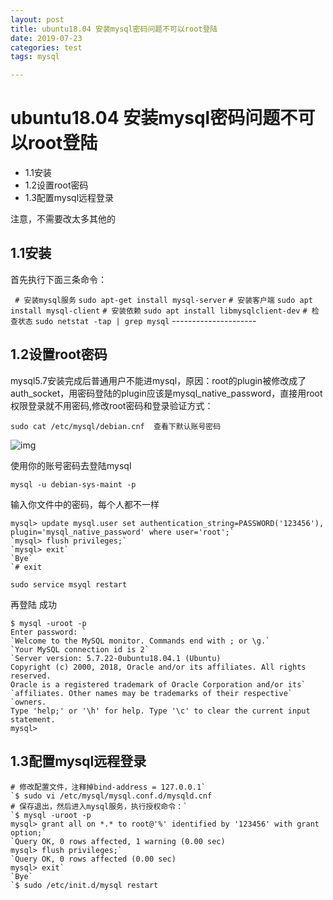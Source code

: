 ```yaml
---
layout: post
title: ubuntu18.04 安装mysql密码问题不可以root登陆
date: 2019-07-23
categories: test
tags: mysql

---
```


# ubuntu18.04 安装mysql密码问题不可以root登陆

- 1.1安装
- 1.2设置root密码
- 1.3配置mysql远程登录

注意，不需要改太多其他的

 



## 1.1安装

首先执行下面三条命令：

` # 安装mysql服务`
`sudo apt-get install mysql-server`
`# 安装客户端`
`sudo apt install mysql-client`
`# 安装依赖`
`sudo apt install libmysqlclient-dev`
`# 检查状态`
`sudo netstat -tap | grep mysql`
\--------------------- 





 



## 1.2设置root密码

mysql5.7安装完成后普通用户不能进mysql，原因：root的plugin被修改成了auth_socket，用密码登陆的plugin应该是mysql_native_password，直接用root权限登录就不用密码,修改root密码和登录验证方式：



```
sudo cat /etc/mysql/debian.cnf  查看下默认账号密码
```

![img](https://leanote.com/api/file/getImage?fileId=5bde553cab64414bb4003b3a)



使用你的账号密码去登陆mysql

```
mysql -u debian-sys-maint -p
```

输入你文件中的密码，每个人都不一样







```
mysql> update mysql.user set authentication_string=PASSWORD('123456'), plugin='mysql_native_password' where user='root';`
`mysql> flush privileges;`
`mysql> exit`
`Bye`
`# exit
```





```
sudo service msyql restart
```



再登陆 成功

```
$ mysql -uroot -p
Enter password: `
`Welcome to the MySQL monitor. Commands end with ; or \g.`
`Your MySQL connection id is 2`
`Server version: 5.7.22-0ubuntu18.04.1 (Ubuntu)
Copyright (c) 2000, 2018, Oracle and/or its affiliates. All rights reserved.
Oracle is a registered trademark of Oracle Corporation and/or its`
`affiliates. Other names may be trademarks of their respective`
`owners.
Type 'help;' or '\h' for help. Type '\c' to clear the current input statement.
mysql>
```









## 1.3配置mysql远程登录



```
# 修改配置文件，注释掉bind-address = 127.0.0.1`
`$ sudo vi /etc/mysql/mysql.conf.d/mysqld.cnf
# 保存退出，然后进入mysql服务，执行授权命令：`
`$ mysql -uroot -p
mysql> grant all on *.* to root@'%' identified by '123456' with grant option;`
`Query OK, 0 rows affected, 1 warning (0.00 sec)
mysql> flush privileges;`
`Query OK, 0 rows affected (0.00 sec)
mysql> exit`
`Bye`
`$ sudo /etc/init.d/mysql restart
```